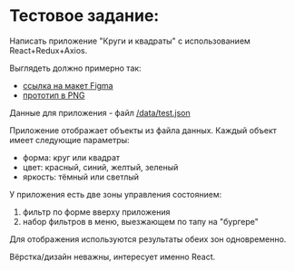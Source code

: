 # Тестовое задание:

Написать приложение "Круги и квадраты" с использованием React+Redux+Axios.

Выглядеть должно примерно так:
- [ссылка на макет Figma](https://www.figma.com/file/DaktkhoeaQEUagJ03Gk3r1/circles_and_squares_1?node-id=0%3A1)
- [прототип в PNG](proto/)

Данные для приложения - файл [/data/test.json](data/test.json)

Приложение отображает объекты из файла данных. 
Каждый объект имеет следующие параметры:
- форма: круг или квадрат
- цвет: красный, синий, желтый, зеленый
- яркость: тёмный или светлый

У приложения есть две зоны управления состоянием:
1) фильтр по форме вверху приложения
2) набор фильтров в меню, выезжающем по тапу на "бургере"

Для отображения используются результаты обеих зон одновременно.

Вёрстка/дизайн неважны, интересует именно React.


